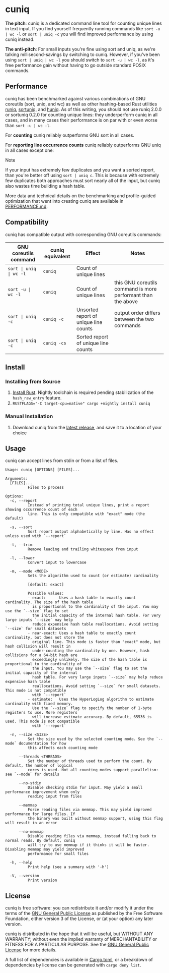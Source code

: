 # cuniq

**The pitch**: cuniq is a dedicated command line tool for counting unique lines in text input. If you find yourself
frequently running commands like `sort -u | wc -l` or `sort | uniq -c` you will find improved performance by using cuniq
instead.

**The anti-pitch**: For small inputs you're fine using sort and uniq, as we're talking millisecond-savings by switching
to cuniq. However, if you've been using `sort | uniq | wc -l` you should switch to `sort -u | wc -l`, as it's free
performance gain without having to go outside standard POSIX commands.

## Performance

cuniq has been benchmarked against various combinations of GNU coreutils (sort, uniq, and wc) as well as other
hashing-based Rust utilities [runiq](https://crates.io/crates/runiq), [sortuniq](https://crates.io/crates/sortuniq),
and [huniq](https://crates.io/crates/huniq).
As of this writing, you should not use runiq 2.0.0 or sortuniq 0.2.0 for counting unique lines: they underperform cuniq
in all cases, and in many cases their performance is on par with or even worse than `sort -u | wc -l`.

For **counting** cuniq reliably outperforms GNU sort in all cases.

For **reporting line occurrence counts** cuniq reliably outperforms GNU uniq in all cases except one:

> [!NOTE]
> If your input has extremely few duplicates and you want a sorted report, than you're better off using `sort | uniq c`.
> This is because with extremely few duplicates both approaches must sort nearly all of the input, but cuniq also wastes
> time building a hash table.

More data and technical details on the benchmarking and profile-guided optimization that went into creating cuniq are
available in [PERFORMANCE.md](PERFORMANCE.md).

## Compatibility

cuniq has compatible output with corresponding GNU coreutils commands:

| GNU coreutils command   | cuniq equivalent | Effect                                | Notes                                                        |
|-------------------------|------------------|---------------------------------------|--------------------------------------------------------------|
| `sort \| uniq \| wc -l` | `cuniq`          | Count of unique lines                 |                                                              |
| `sort -u \| wc -l`      | `cuniq`          | Count of unique lines                 | this GNU coreutils command is more performant than the above |
| `sort \| uniq -c`       | `cuniq -c`       | Unsorted report of unique line counts | output order differs between the two commands                |
| `sort \| uniq -c`       | `cuniq -cs`      | Sorted report of unique line counts   |                                                              |

## Install

### Installing from Source

1. [Install Rust](https://www.rust-lang.org/tools/install). Nightly toolchain is required pending stabilization of the `hash_raw_entry` feature.
2. `RUSTFLAGS="-C target-cpu=native" cargo +nightly install cuniq`

### Manual Installation

1. Download cuniq from the [latest release](https://github.com/zkxs/cuniq/releases/latest), and save it to a location of your choice

## Usage

cuniq can accept lines from stdin or from a list of files.

```
Usage: cuniq [OPTIONS] [FILES]...

Arguments:
  [FILES]...
          Files to process

Options:
  -c, --report
          Instead of printing total unique lines, print a report showing occurrence count of each
          line. This is only compatible with "exact" mode (the default)

  -s, --sort
          Sort report output alphabetically by line. Has no effect unless used with `--report`

  -t, --trim
          Remove leading and trailing whitespace from input

  -l, --lower
          Convert input to lowercase

  -m, --mode <MODE>
          Sets the algorithm used to count (or estimate) cardinality

          [default: exact]

          Possible values:
          - exact:      Uses a hash table to exactly count cardinality. The size of the hash table
            is proportional to the cardinality of the input. You may use the `--size` flag to set
            the initial capacity of the internal hash table. For very large inputs `--size` may help
            reduce expensive hash table reallocations. Avoid setting `--size` for small datasets
          - near-exact: Uses a hash table to exactly count cardinality, but does not store the
            original line. This mode is faster than "exact" mode, but hash collision will result in
            under-counting the cardinality by one. However, hash collisions for a 64-bit hash are
            exceedingly unlikely. The size of the hash table is proportional to the cardinality of
            the input. You may use the `--size` flag to set the initial capacity of the internal
            hash table. For very large inputs `--size` may help reduce expensive hash table
            reallocations. Avoid setting `--size` for small datasets. This mode is not compatible
            with `--report`
          - estimate:   Uses the HyperLogLog algorithm to estimate cardinality with fixed memory.
            Use the `--size` flag to specify the number of 1-byte registers to use. More registers
            will increase estimate accuracy. By default, 65536 is used. This mode is not compatible
            with `--report`

  -n, --size <SIZE>
          Set the size used by the selected counting mode. See the `--mode` documentation for how
          this affects each counting mode

      --threads <THREADS>
          Set the number of threads used to perform the count. By default, the number of logical
          cores is used. Not all counting modes support parallelism: see `--mode` for details

      --no-stdin
          Disable checking stdin for input. May yield a small performance improvement when only
          reading input from files

      --memmap
          Force reading files via memmap. This may yield improved performance for large files. If
          the binary was built without memmap support, using this flag will result in an error

      --no-memmap
          Disable reading files via memmap, instead falling back to normal reads. By default, cuniq
          will try to use memmap if it thinks it will be faster. Disabling memmap may yield improved
          performance for small files

  -h, --help
          Print help (see a summary with '-h')

  -V, --version
          Print version
```

## License

cuniq is free software: you can redistribute it and/or modify it under the terms of the
[GNU General Public License](LICENSE) as published by the Free Software Foundation, either version 3 of the
License, or (at your option) any later version.

cuniq is distributed in the hope that it will be useful, but WITHOUT ANY WARRANTY; without even the implied warranty of
MERCHANTABILITY or FITNESS FOR A PARTICULAR PURPOSE. See the [GNU General Public License](LICENSE) for more
details.

A full list of dependencies is available in [Cargo.toml](Cargo.toml), or a breakdown of dependencies by license can be
generated with `cargo deny list`.
